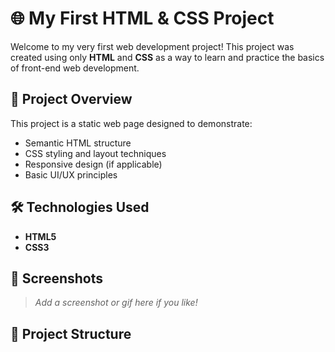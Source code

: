 # 🌐 My First HTML & CSS Project

Welcome to my very first web development project! This project was created using only **HTML** and **CSS** as a way to learn and practice the basics of front-end web development.

## 🚀 Project Overview

This project is a static web page designed to demonstrate:
- Semantic HTML structure
- CSS styling and layout techniques
- Responsive design (if applicable)
- Basic UI/UX principles

## 🛠️ Technologies Used

- **HTML5**
- **CSS3**

## 📸 Screenshots

> _Add a screenshot or gif here if you like!_

## 📁 Project Structure


